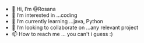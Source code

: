 - 👋 Hi, I’m @Rosana
- 👀 I’m interested in ...coding
- 🌱 I’m currently learning ...java, Python
- 💞️ I’m looking to collaborate on ...any relevant project
- 📫 How to reach me ... you can't i guess :)

<!---
85-Industries/85-Industries is a ✨ special ✨ repository because its `README.md` (this file) appears on your GitHub profile.
You can click the Preview link to take a look at your changes.
--->
